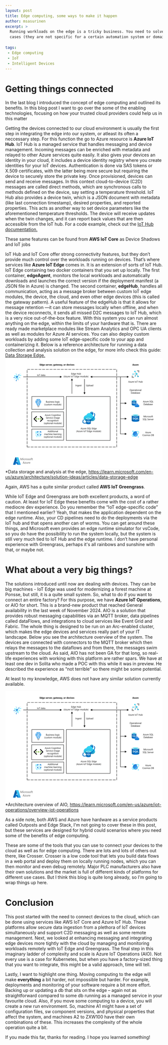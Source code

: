 ```yaml
---
layout: post
title: Edge computing, some ways to make it happen
author: msasurinen
excerpt: >
  Running workloads on the edge is a tricky business. You need to solve problems regarding device authentication, reliable deployments, monitoring and messaging. Luckily there are tools to help with these things, actually there are a lot of tools to help you. In this blog post I go over some of them. I have stuck with services from AWS and Azure, mainly because these can be used for a quite broad set of use
  cases (they are not specific for a certain automation system or domain for that matter) but also, many companies already have some operations in of these, so they sit nicely to their technological landscape. 
 
tags:
 - Edge computing
 - IoT
 - Intelligent Devices 
---
```

# Getting things connected 
In the last blog I introduced the concept of edge computing and outlined its benefits. In this blog post I want to go over the some of the enabling technologies, focusing on how your trusted cloud providers could help us in this matter

Getting the devices connected to our cloud environment is usually the first step in integrating the edge into our system, or atleast its often a neccessary step. For this function the go to Azure resource is **Azure IoT Hub**. 
IoT Hub is a managed service that handles messaging and device management. Incoming messages can be enriched with metadata and relayed to other Azure services quite easily. 
It also gives your devices an identity in your cloud, it includes a device identity registry where you create identities for your IoT devices. Authentication is done via SAS tokens or X.509 certificates, with the latter being more secure but requiring the device to securely store the private key. 
Once provisioned, devices can send and receive messages. In this context cloud-to-device (C2D) messages are called direct methods, which are synchronous calls to methods defined on the device, say setting a temperature threshold.
IoT Hub also provides a device twin, which is a JSON document with metadata (like last connection timestamp), desired properties, and reported properties. 
This acts as another way to set device parameters like the aforementioned temperature thresholds. The device will receive updates when the twin changes, and it can report back values that are then accessible from the IoT hub. For a code example, check out the [IoT Hub documentation.](https://learn.microsoft.com/en-us/azure/iot-hub/iot-hub-devguide-device-twins)  

These same features can be found from **AWS IoT Core** as Device Shadows and IoT jobs

IoT Hub and IoT Core offer strong connectivity features, but they don’t provide much control over the workloads running on devices. That’s where services like **Azure IoT Edge** comes in. 
It is an extension of sorts of IoT Hub. IoT Edge containing two docker containers that you set up locally. 
The first container, **edgeAgent**, monitors the local workloads and automatically downloads and launches the correct version if the deployment manifest (a JSON file in Azure) is changed. The second container, **edgeHub**, handles all communication, acting as a message broker between custom IoT edge modules, the device, the cloud, and even other edge devices (this is called the gateway pattern).
A useful feature of the edgeHub is that it allows for message retention —it can store messages locally when offline, and when the device reconnects, it sends all missed D2C messages to IoT Hub, which is a very nice out-of-the-box feature.
With this system you can run almost anything on the edge, within the limits of your hardware that is. There are ready made marketplace modules like Stream Analytics and OPC UA clients as well as modules for Azure AI services. You can also deploy custom workloads by adding some IoT edge-specific code to your app and containerizing it. 
Below is a reference architecture for running a data collection and analysis solution on the edge, for more info check this guide: [Data Storage Edge.](https://learn.microsoft.com/en-us/azure/architecture/solution-ideas/articles/data-storage-edge)
![Data storage and analysis at the edge](/img/2024-edge-computing/iot_edge.png)
*Data storage and analysis at the edge, https://learn.microsoft.com/en-us/azure/architecture/solution-ideas/articles/data-storage-edge
 
Again, AWS has a quite similar product called **AWS IoT Greengrass**. 

While IoT Edge and Greengrass are both excellent products, a word of caution. At least for IoT Edge these benefits come with the cost of a rather mediocre dev experience. Do you remember the “IoT edge-specific code” that I mentioned earlier? Yeah, that makes the application dependent on the edge runtime. Also, your CD pipelines need to do the deployments via the IoT hub and that opens another can of worms. 
You can get around these things, and Microsoft even provides an edge runtime simulator for vsCode, so you do have the possibility to run the system locally, but the system is still very much tied to IoT Hub and the edge runtime. 
I don’t have personal experience with Greengrass, perhaps it's all rainbows and sunshine with that, or maybe not. 

# What about a very big things? 
The solutions introduced until now are dealing with devices. They can be big machines - IoT Edge was used for modernizing a forest machine at Ponsse, but still, it is a quite small system. So, what to do if you want to connect an entire factory? For this purpose, we have **Azure IoT Operations**, or AIO for short. 
This is a brand-new product that reached General availability in the last week of November 2024. 
AIO is a solution that provides robust messaging capabilities via an MQTT broker, data pipelines called dataFlows, and integrations to cloud services like Event Grid and Fabric. The whole thing is designed to be run on an Arc-enabled cluster, which makes the edge devices and services really part of your IT landscape. 
Below you see the architecture overview of the system. The devices are connected with connectors to the MQTT broker which then relays the messages to the dataflows and from there, the messages swim upstream to the cloud. As said, AIO has not been GA for that long, so real-life experiences with working with this platform are rather spars. We have at least one dev in Solita who made a POC with this while it was in preview. He described the experience as “not terrible” so there might be some potential. 

At least to my knowledge, AWS does not have any similar solution currently available.

![Architecture overview of AIO](/img/2024-edge-computing/iot_edge.png)
*Architecture overview of AIO, https://learn.microsoft.com/en-us/azure/iot-operations/overview-iot-operations

As a side note, both AWS and Azure have hardware as a service products called Outposts and Edge Stack, I'm not going to cover these in this post, but these services are designed for hybrid could scenarios where you need some of the benefits of edge computing. 

These are some of the tools that you can use to connect your devices to the cloud as well as for edge computing. There are lots and lots of others out there, like Crosser. Crosser is a low code tool that lets you build data flows in a web portal and deploy them on locally running nodes, which you can then monitor and even debug remotely. 
Major PLC manufacturers also have their own solutions and the market is full of different kinds of platforms for different use cases. But I think this blog is quite long already, so I’m going to wrap things up here. 

# Conclusion
This post started with the need to connect devices to the cloud, which can be done using services like AWS IoT Core and Azure IoT Hub. These platforms allow secure data ingestion from a plethora of IoT devices simultaneously and support C2D messaging as well as some remote management. 
Next, we looked at enhancing messaging and integrating edge devices more tightly with the cloud by managing and monitoring workloads remotely with IoT Edge and Greengrass.
The final step in this imaginary ladder of complexity and scale is Azure IoT Operations (AIO). Not every use is a case for Kubernetes, but when you have a factory-sized thing that you want to integrate, this might be a valid approach, time will tell. 

Lastly, I want to highlight one thing. Moving computing to the edge will make **everything** a bit harder, not impossible but harder. For example, deployments and monitoring of your software require a bit more effort. Backing up or updating a db that sits on the edge – again not as straightforward compared to some db running as a managed service in your favourite cloud. Also, if you move some computing to a device, you will create a new run environment. So, machine A1 might have a set of configuration files, sw component versions, and physical properties that affect the system, and machines A2 to ZXW100 have their own combinations of these. This increases the complexity of the whole operation quite a bit.

If you made this far, thanks for reading. I hope you learned something!